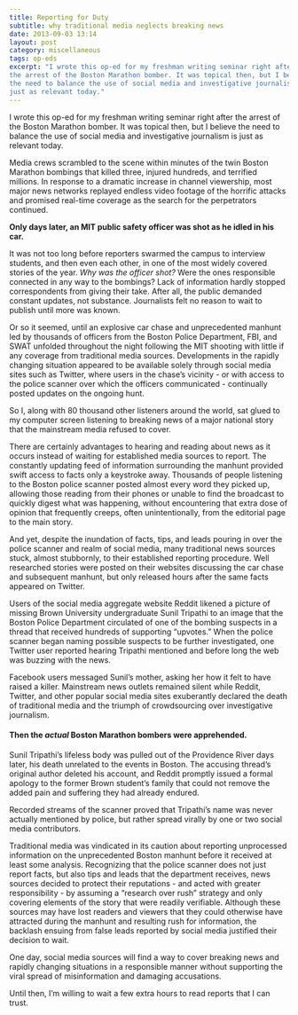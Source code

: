 ```yaml
---
title: Reporting for Duty
subtitle: why traditional media neglects breaking news
date: 2013-09-03 13:14
layout: post
category: miscellaneous
tags: op-eds
excerpt: "I wrote this op-ed for my freshman writing seminar right after 
the arrest of the Boston Marathon bomber. It was topical then, but I believe 
the need to balance the use of social media and investigative journalism is 
just as relevant today."
---
```


<p class="lead">I wrote this op-ed for my freshman writing seminar right after 
the arrest of the Boston Marathon bomber. It was topical then, but I believe 
the need to balance the use of social media and investigative journalism is 
just as relevant today.</p>

Media crews scrambled to the scene within minutes of the twin Boston Marathon 
bombings that killed three, injured hundreds, and terrified millions. In 
response to a dramatic increase in channel viewership, most major news 
networks replayed endless video footage of the horrific attacks and promised 
real-time coverage as the search for the perpetrators continued.

**Only days later, an MIT public safety officer was shot as he idled in his 
car.**

It was not too long before reporters swarmed the campus to interview students, 
and then even each other, in one of the most widely covered stories of the 
year. *Why was the officer shot?* Were the ones responsible connected in any 
way to the bombings? Lack of information hardly stopped correspondents from 
giving their take. After all, the public demanded constant updates, not 
substance. Journalists felt no reason to wait to publish until more was known.

<p class="has-pullquote" data-pullquote="I sat glued to my computer screen, 
listening to breaking news of a major national story that the mainstream media 
refused to cover.">Or so it seemed, until an explosive car chase and 
unprecedented manhunt led by thousands of officers from the Boston Police 
Department, FBI, and SWAT unfolded throughout the night following the MIT 
shooting with little if any coverage from traditional media sources. 
Developments in the rapidly changing situation appeared to be available solely 
through social media sites such as Twitter, where users in the chase’s 
vicinity - or with access to the police scanner over which the officers 
communicated - continually posted updates on the ongoing hunt.</p>

So I, along with 80 thousand other listeners around the world, sat glued to my 
computer screen listening to breaking news of a major national story that the 
mainstream media refused to cover.

There are certainly advantages to hearing and reading about news as it occurs 
instead of waiting for established media sources to report. The constantly 
updating feed of information surrounding the manhunt provided swift access to 
facts only a keystroke away. Thousands of people listening to the Boston 
police scanner posted almost every word they picked up, allowing those reading 
from their phones or unable to find the broadcast to quickly digest what was 
happening, without encountering that extra dose of opinion that frequently 
creeps, often unintentionally, from the editorial page to the main story.

And yet, despite the inundation of facts, tips, and leads pouring in over the 
police scanner and realm of social media, many traditional news sources stuck, 
almost stubbornly, to their established reporting procedure. Well researched 
stories were posted on their websites discussing the car chase and subsequent 
manhunt, but only released hours after the same facts appeared on Twitter.
 
<p class="has-pullquote pullquote-left" data-pullquote="Facebook users 
messaged Sunil’s mother, asking her how it felt to have raised a killer.">
Users of the social media aggregate website Reddit likened a picture of 
missing Brown University undergraduate Sunil Tripathi to an image that the 
Boston Police Department circulated of one of the bombing suspects in a 
thread that received hundreds of supporting “upvotes.” When the police scanner 
began naming possible suspects to be further investigated, one Twitter user 
reported hearing Tripathi mentioned and before long the web was buzzing with 
the news.</p>

Facebook users messaged Sunil’s mother, asking her how it felt to have raised 
a killer. Mainstream news outlets remained silent while Reddit, Twitter, and 
other popular social media sites exuberantly declared the death of traditional 
media and the triumph of crowdsourcing over investigative journalism.

#### Then the *actual* Boston Marathon bombers were apprehended. ####

Sunil Tripathi’s lifeless body was pulled out of the Providence River days 
later, his death unrelated to the events in Boston. The accusing thread’s 
original author deleted his account, and Reddit promptly issued a formal 
apology to the former Brown student’s family that could not remove the added 
pain and suffering they had already endured.

Recorded streams of the scanner proved that Tripathi’s name was never actually 
mentioned by police, but rather spread virally by one or two social media 
contributors.

Traditional media was vindicated in its caution about reporting unprocessed 
information on the unprecedented Boston manhunt before it received at least 
some analysis. Recognizing that the police scanner does not just report facts, 
but also tips and leads that the department receives, news sources decided to 
protect their reputations - and acted with greater responsibility - by 
assuming a “research over rush” strategy and only covering elements of the 
story that were readily verifiable. Although these sources may have lost 
readers and viewers that they could otherwise have attracted during the 
manhunt and resulting rush for information, the backlash ensuing from false 
leads reported by social media justified their decision to wait.

One day, social media sources will find a way to cover breaking news and 
rapidly changing situations in a responsible manner without supporting the 
viral spread of misinformation and damaging accusations.

Until then, I’m willing to wait a few extra hours to read reports that I can 
trust.